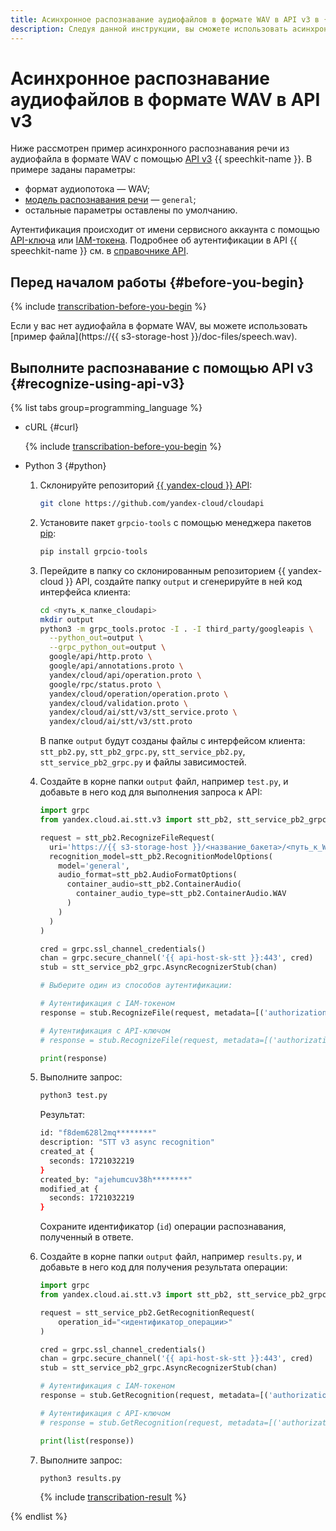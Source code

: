 ```yaml
---
title: Асинхронное распознавание аудиофайлов в формате WAV в API v3 в {{ speechkit-full-name }}
description: Следуя данной инструкции, вы сможете использовать асинхронное распознавание аудиофайлов в формате WAV в API v3.
---
```


# Асинхронное распознавание аудиофайлов в формате WAV в API v3

Ниже рассмотрен пример асинхронного распознавания речи из аудиофайла в формате WAV с помощью [API v3](../../stt-v3/api-ref/grpc/index.md) {{ speechkit-name }}. В примере заданы параметры:

* формат аудиопотока — WAV;
* [модель распознавания речи](../models.md#tags) — `general`;
* остальные параметры оставлены по умолчанию.

Аутентификация происходит от имени сервисного аккаунта с помощью [API-ключа](../../../iam/concepts/authorization/api-key.md) или [IAM-токена](../../../iam/concepts/authorization/iam-token.md). Подробнее об аутентификации в API {{ speechkit-name }} см. в [справочнике API](../../concepts/auth.md).

## Перед началом работы {#before-you-begin}

{% include [transcribation-before-you-begin](../../../_includes/speechkit/transcribation-before-you-begin.md) %}

Если у вас нет аудиофайла в формате WAV, вы можете использовать [пример файла](https://{{ s3-storage-host }}/doc-files/speech.wav).

## Выполните распознавание с помощью API v3 {#recognize-using-api-v3}

{% list tabs group=programming_language %}

- cURL {#curl}

  {% include [transcribation-before-you-begin](../../../_includes/speechkit/async-recognition-v3.md) %}

- Python 3 {#python}

  1. Склонируйте репозиторий [{{ yandex-cloud }} API](https://github.com/yandex-cloud/cloudapi):

      ```bash
      git clone https://github.com/yandex-cloud/cloudapi
      ```

  1. Установите пакет `grpcio-tools` с помощью менеджера пакетов [pip](https://pip.pypa.io/en/stable/):

      ```bash
      pip install grpcio-tools
      ```

  1. Перейдите в папку со склонированным репозиторием {{ yandex-cloud }} API, создайте папку `output` и сгенерируйте в ней код интерфейса клиента:

      ```bash
      cd <путь_к_папке_cloudapi>
      mkdir output
      python3 -m grpc_tools.protoc -I . -I third_party/googleapis \
        --python_out=output \
        --grpc_python_out=output \
        google/api/http.proto \
        google/api/annotations.proto \
        yandex/cloud/api/operation.proto \
        google/rpc/status.proto \
        yandex/cloud/operation/operation.proto \
        yandex/cloud/validation.proto \
        yandex/cloud/ai/stt/v3/stt_service.proto \
        yandex/cloud/ai/stt/v3/stt.proto
      ```

      В папке `output` будут созданы файлы с интерфейсом клиента: `stt_pb2.py`, `stt_pb2_grpc.py`, `stt_service_pb2.py`, `stt_service_pb2_grpc.py` и файлы зависимостей.

  1. Создайте в корне папки `output` файл, например `test.py`, и добавьте в него код для выполнения запроса к API:

      ```python
      import grpc
      from yandex.cloud.ai.stt.v3 import stt_pb2, stt_service_pb2_grpc

      request = stt_pb2.RecognizeFileRequest(
        uri='https://{{ s3-storage-host }}/<название_бакета>/<путь_к_WAV-файлу_в_бакете>',
        recognition_model=stt_pb2.RecognitionModelOptions(
          model='general',
          audio_format=stt_pb2.AudioFormatOptions(
            container_audio=stt_pb2.ContainerAudio(
              container_audio_type=stt_pb2.ContainerAudio.WAV
            )
          )
        )
      )

      cred = grpc.ssl_channel_credentials()
      chan = grpc.secure_channel('{{ api-host-sk-stt }}:443', cred)
      stub = stt_service_pb2_grpc.AsyncRecognizerStub(chan)

      # Выберите один из способов аутентификации:

      # Аутентификация с IAM-токеном
      response = stub.RecognizeFile(request, metadata=[('authorization', 'Bearer <IAM-токен>')])

      # Аутентификация с API-ключом
      # response = stub.RecognizeFile(request, metadata=[('authorization', 'Api-Key <API-ключ>')])

      print(response)
      ```

  1. Выполните запрос:

      ```bash
      python3 test.py
      ```

      Результат:

      ```bash
      id: "f8dem628l2mq********"
      description: "STT v3 async recognition"
      created_at {
        seconds: 1721032219
      }
      created_by: "ajehumcuv38h********"
      modified_at {
        seconds: 1721032219
      }
      ```

      Сохраните идентификатор (`id`) операции распознавания, полученный в ответе.

  1. Создайте в корне папки `output` файл, например `results.py`, и добавьте в него код для получения результата операции:

      ```python
      import grpc
      from yandex.cloud.ai.stt.v3 import stt_pb2, stt_service_pb2_grpc, stt_service_pb2

      request = stt_service_pb2.GetRecognitionRequest(
          operation_id="<идентификатор_операции>"
      )

      cred = grpc.ssl_channel_credentials()
      chan = grpc.secure_channel('{{ api-host-sk-stt }}:443', cred)
      stub = stt_service_pb2_grpc.AsyncRecognizerStub(chan)

      # Аутентификация с IAM-токеном
      response = stub.GetRecognition(request, metadata=[('authorization', 'Bearer <IAM-токен>')])

      # Аутентификация с API-ключом
      # response = stub.GetRecognition(request, metadata=[('authorization', 'Api-Key <API-ключ>')])

      print(list(response))
      ```

  1. Выполните запрос:

      ```bash
      python3 results.py
      ```

      {% include [transcribation-result](../../../_includes/speechkit/transcribe-result-example.md) %}


{% endlist %}
